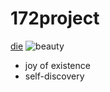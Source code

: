 # 172project
[die](https://vk.com/ "my darling") 
![beauty](https://pp.userapi.com/c824410/v824410476/8c7c5/RI3w2ILG7A0.jpg)
* joy of existence
* self-discovery 
